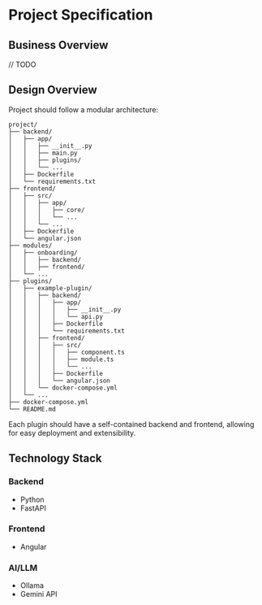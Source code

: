 # Project Specification

## Business Overview
// TODO

## Design Overview
Project should follow a modular architecture:

```
project/
├── backend/
│   ├── app/
│   │   ├── __init__.py
│   │   ├── main.py
│   │   ├── plugins/
│   │   └── ...
│   ├── Dockerfile
│   └── requirements.txt
├── frontend/
│   ├── src/
│   │   ├── app/
│   │   │   ├── core/
│   │   │   └── ...
│   │   └── ...
│   ├── Dockerfile
│   └── angular.json
├── modules/
│   ├── onboarding/
│   │   ├── backend/
│   │   ├── frontend/
│   └── ...
├── plugins/
│   ├── example-plugin/
│   │   ├── backend/
│   │   │   ├── app/
│   │   │   │   ├── __init__.py
│   │   │   │   └── api.py
│   │   │   ├── Dockerfile
│   │   │   └── requirements.txt
│   │   ├── frontend/
│   │   │   ├── src/
│   │   │   │   ├── component.ts
│   │   │   │   ├── module.ts
│   │   │   │   └── ...
│   │   │   ├── Dockerfile
│   │   │   └── angular.json
│   │   └── docker-compose.yml
│   └── ...
├── docker-compose.yml
└── README.md
```

Each plugin should have a self-contained backend and frontend, allowing for easy deployment and extensibility.

## Technology Stack
### Backend
- Python
- FastAPI

### Frontend
- Angular

### AI/LLM
- Ollama
- Gemini API